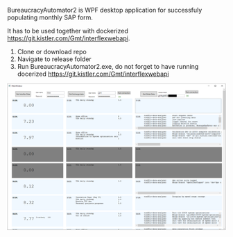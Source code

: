 BureaucracyAutomator2 is WPF desktop application for successfuly populating monthly SAP form.

It has to be used together with dockerized https://git.kistler.com/Gmt/interflexwebapi.

1. Clone or download repo
2. Navigate to release folder
3. Run BureaucracyAutomator2.exe, do not forget to have running docerized https://git.kistler.com/Gmt/interflexwebapi

![](https://github.com/MatusGramblicka/BureaucracyAutomator/blob/master/sampleImage.png?inline=false)
